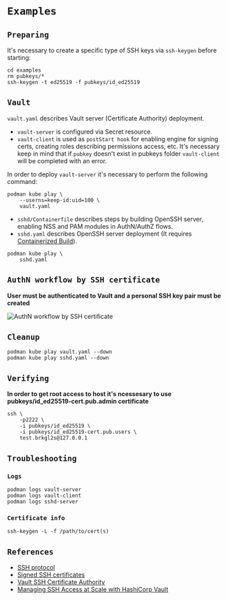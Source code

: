# `Examples`

## `Preparing`

It's necessary to create a specific type of SSH keys via `ssh-keygen` before
starting:

```shell
cd examples
rm pubkeys/*
ssh-keygen -t ed25519 -f pubkeys/id_ed25519
```

## `Vault`

`vault.yaml` describes Vault server (Certificate Authority) deployment.

- `vault-server` is configured via Secret resource.
- `vault-client` is used as `postStart hook` for enabling engine for signing
certs, creating roles describing permissions access, etc. It's necessary keep
in mind that if `pubkey` doesn't exist in pubkeys folder `vault-client` will
be completed with an error.

In order to deploy `vault-server` it's necessary to perform the following
command:

```shell
podman kube play \
    --userns=keep-id:uid=100 \
    vault.yaml
```

- `sshd/Containerfile` describes steps by building OpenSSH server, enabling
NSS and PAM modules in AuthN/AuthZ flows.
- `sshd.yaml` describes OpenSSH server deployment
(It requires [Containerized Build](../README.md#containerized-build)).

```shell
podman kube play \
    sshd.yaml
```

## `AuthN workflow by SSH certificate`

**User must be authenticated to Vault and a personal SSH key pair must be
created**

![AuthN workflow by SSH certificate](https://raw.githubusercontent.com/hashicorp/vault-guides/master/assets/vault_ssh_ca_usage.png)

## `Cleanup`

```shell
podman kube play vault.yaml --down
podman kube play sshd.yaml --down
```

## `Verifying`

**In order to get root access to host it's ncessesary to use
pubkeys/id_ed25519-cert.pub.admin certificate**

```shell
ssh \
    -p2222 \
    -i pubkeys/id_ed25519 \
    -i pubkeys/id_ed25519-cert.pub.users \
    test.brkgl2s@127.0.0.1
```

## `Troubleshooting`

### `Logs`

```shell
podman logs vault-server
podman logs vault-client
podman logs sshd-server
```

### `Certificate info`

```shell
ssh-keygen -L -f /path/to/cert(s)
```

## `References`

- [SSH protocol](https://cvsweb.openbsd.org/cgi-bin/cvsweb/src/usr.bin/ssh/PROTOCOL.certkeys?rev=HEAD)
- [Signed SSH certificates](https://developer.hashicorp.com/vault/docs/secrets/ssh/signed-ssh-certificates)
- [Vault SSH Certificate Authority](https://github.com/hashicorp/vault-guides/blob/master/identity/ssh-otp/vagrant/README.md#vault-ssh-certificate-authority)
- [Managing SSH Access at Scale with HashiCorp Vault](https://www.hashicorp.com/blog/managing-ssh-access-at-scale-with-hashicorp-vault)

